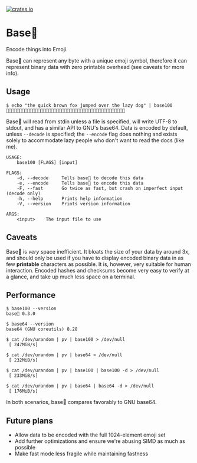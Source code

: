 [![crates.io](https://img.shields.io/crates/v/base100.svg)](https://crates.io/crates/base100)

# Base💯

Encode things into Emoji.

Base💯 can represent any byte with a unique emoji symbol, therefore it can
represent binary data with zero printable overhead (see caveats for more info).

## Usage

```
$ echo "the quick brown fox jumped over the lazy dog" | base100
👫👟👜🐗👨👬👠👚👢🐗👙👩👦👮👥🐗👝👦👯🐗👡👬👤👧👜👛🐗👦👭👜👩🐗👫👟👜🐗👣👘👱👰🐗👛👦👞🐁
```

Base💯 will read from stdin unless a file is specified, will write UTF-8 to
stdout, and has a similar API to GNU's base64. Data is encoded by default,
unless `--decode` is specified; the `--encode` flag does nothing and exists
solely to accommodate lazy people who don't want to read the docs (like me).

```
USAGE:
    base100 [FLAGS] [input]

FLAGS:
    -d, --decode     Tells base💯 to decode this data
    -e, --encode     Tells base💯 to encode this data
    -F, --fast       Go twice as fast, but crash on imperfect input (decode only)
    -h, --help       Prints help information
    -V, --version    Prints version information

ARGS:
    <input>    The input file to use
```

## Caveats

Base💯 is *very* space inefficient. It bloats the size of your data by around 3x,
and should only be used if you have to display encoded binary data in as few
__printable__ characters as possible. It is, however, very suitable for human
interaction. Encoded hashes and checksums become very easy to verify at a glance,
and take up much less space on a terminal.

## Performance

```
$ base100 --version
base💯 0.3.0

$ base64 --version
base64 (GNU coreutils) 8.28

$ cat /dev/urandom | pv | base100 > /dev/null
 [ 247MiB/s]

$ cat /dev/urandom | pv | base64 > /dev/null
 [ 232MiB/s]

$ cat /dev/urandom | pv | base100 | base100 -d > /dev/null
 [ 233MiB/s]

$ cat /dev/urandom | pv | base64 | base64 -d > /dev/null
 [ 176MiB/s]
```

In both scenarios, base💯 compares favorably to GNU base64.

## Future plans

- Allow data to be encoded with the full 1024-element emoji set
- Add further optimizations and ensure we're abusing SIMD as much as possible
- Make fast mode less fragile while maintaining fastness
